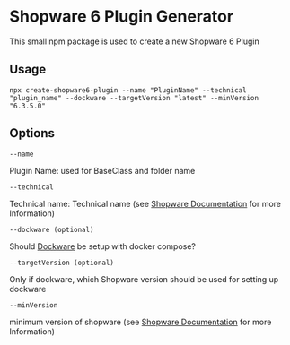 
# Shopware 6 Plugin Generator

  

This small npm package is used to create a new Shopware 6 Plugin

  

## Usage

  

    npx create-shopware6-plugin --name "PluginName" --technical "plugin_name" --dockware --targetVersion "latest" --minVersion "6.3.5.0"

  

## Options

    --name

Plugin Name: used for BaseClass and folder name

    --technical

Technical name: Technical name (see [Shopware Documentation](https://developer.shopware.com/docs/guides/plugins/plugins/plugin-base-guide#name-your-plugin) for more Information)

    --dockware (optional)

Should [Dockware](https://dockware.io/) be setup with docker compose?

    --targetVersion (optional)

Only if dockware, which Shopware version should be used for setting up dockware

    --minVersion

minimum version of shopware (see [Shopware Documentation](https://developer.shopware.com/docs/guides/plugins/plugins/plugin-base-guide#name-your-plugin) for more Information)
